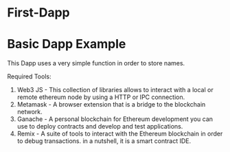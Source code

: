 # First-Dapp
# Basic Dapp Example

This Dapp uses a very simple function in order to store names.

Required Tools:

1. Web3 JS - This collection of libraries allows to interact with a local or remote ethereum node by using a HTTP or IPC connection.
2. Metamask - A browser extension that is a bridge to the blockchain network.
3. Ganache - A personal blockchain for Ethereum development you can use to deploy contracts and develop and test applications.
4. Remix -  A suite of tools to interact with the Ethereum blockchain in order to debug transactions. in a nutshell, it is a smart contract IDE.
